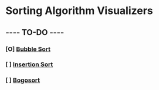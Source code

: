 # Sorting Algorithm Visualizers
## ---- TO-DO ----
### **[**O**]** [Bubble Sort](https://en.wikipedia.org/wiki/Bubble_sort)
### **[** **]** [Insertion Sort](https://en.wikipedia.org/wiki/Insertion_sort)
### **[** **]** [Bogosort](https://en.wikipedia.org/wiki/Bogosort)

